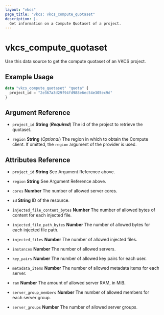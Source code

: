 ```yaml
---
layout: "vkcs"
page_title: "vkcs: vkcs_compute_quotaset"
description: |-
  Get information on a Compute Quotaset of a project.
---
```


# vkcs_compute_quotaset

Use this data source to get the compute quotaset of an VKCS project.

## Example Usage

```terraform
data "vkcs_compute_quotaset" "quota" {
  project_id = "2e367a3d29f94fd988e6ec54e305ec9d"
}
```

## Argument Reference
- `project_id` **String** (***Required***) The id of the project to retrieve the quotaset.

- `region` **String** (*Optional*) The region in which to obtain the Compute client. If omitted, the `region` argument of the provider is used.


## Attributes Reference
- `project_id` **String** See Argument Reference above.

- `region` **String** See Argument Reference above.

- `cores` **Number** The number of allowed server cores.

- `id` **String** ID of the resource.

- `injected_file_content_bytes` **Number** The number of allowed bytes of content for each injected file.

- `injected_file_path_bytes` **Number** The number of allowed bytes for each injected file path.

- `injected_files` **Number** The number of allowed injected files.

- `instances` **Number** The number of allowed servers.

- `key_pairs` **Number** The number of allowed key pairs for each user.

- `metadata_items` **Number** The number of allowed metadata items for each server.

- `ram` **Number** The amount of allowed server RAM, in MiB.

- `server_group_members` **Number** The number of allowed members for each server group.

- `server_groups` **Number** The number of allowed server groups.


